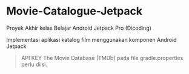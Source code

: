 # Movie-Catalogue-Jetpack

Proyek Akhir kelas Belajar Android Jetpack Pro (Dicoding)

Implementasi aplikasi katalog film menggunakan komponen Android Jetpack

> API KEY The Movie Database (TMDb) pada file gradle.properties perlu diisi.
